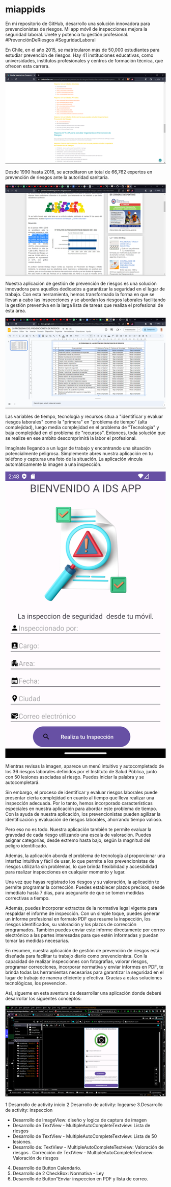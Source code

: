 # miappids
 En mi repositorio de GitHub, desarrollo una solución innovadora para prevencionistas de riesgos. Mi app móvil de inspecciones mejora la seguridad laboral. Únete y potencia tu gestión profesional. #PrevenciónDeRiesgos #SeguridadLaboral

En Chile, en el año 2015, se matricularon más de 50,000 estudiantes para estudiar prevención de riesgos. Hay 41 instituciones educativas, como universidades, institutos profesionales y centros de formación técnica, que ofrecen esta carrera. 

![](https://github.com/DavidToroH/miappids/blob/main/2023-05-20%20(4).png?raw=true)


Desde 1990 hasta 2016, se acreditaron un total de 66,762 expertos en prevención de riesgos ante la autoridad sanitaria.

![](https://raw.githubusercontent.com/DavidToroH/miappids/c28806f6709609ad5c210fa25844f05b79400a6f/2023-05-20%20(3).png)

Nuestra aplicación de gestión de prevención de riesgos es una solución innovadora para aquellos dedicados a garantizar la seguridad en el lugar de trabajo. Con esta herramienta, hemos transformado la forma en que se llevan a cabo las inspecciones y se abordan los riesgos laborales facilitando la gestión preventiva en la larga lista de tareas que realiza el profesional de ésta área. 

![](https://github.com/DavidToroH/miappids/blob/main/20%20PROBLEMAS%20DEL%20PREVENCIONISTA.png?raw=true)

Las variables de tiempo, tecnología y recursos situa a "identificar y evaluar riesgos laborales" como la "primera" en "problema de tiempo" (alta complejidad), luego media complejidad en el problema de "Tecnologia" y baja complejidad en el problema de "recursos". Entonces, toda solución que se realize en ese ambito descomprimirá la labor el profesional.



Imagínate llegando a un lugar de trabajo y encontrando una situación potencialmente peligrosa. Simplemente abres nuestra aplicación en tu teléfono y capturas una foto de la situación. La aplicación vincula automáticamente la imagen a una inspección.

![](https://github.com/DavidToroH/miappids/blob/main/Screenshot_20230516_104827.png?raw=true)

Mientras revisas la imagen, aparece un menú intuitivo y autocompletado de los 36 riesgos laborales definidos por el Instituto de Salud Pública, junto con 50 lesiones asociadas al riesgo. Puedes iniciar la palabra y se autocompletará.

Sin embargo, el proceso de identificar y evaluar riesgos laborales puede presentar cierta complejidad en cuanto al tiempo que lleva realizar una inspección adecuada. Por lo tanto, hemos incorporado características especiales en nuestra aplicación para abordar este problema de tiempo. Con la ayuda de nuestra aplicación, los prevencionistas pueden agilizar la identificación y evaluación de riesgos laborales, ahorrando tiempo valioso.

Pero eso no es todo. Nuestra aplicación también te permite evaluar la gravedad de cada riesgo utilizando una escala de valoración. Puedes asignar categorías, desde extremo hasta bajo, según la magnitud del peligro identificado.

Además, la aplicación aborda el problema de tecnología al proporcionar una interfaz intuitiva y fácil de usar, lo que permite a los prevencionistas de riesgos utilizarla sin problemas, lo que brinda flexibilidad y accesibilidad para realizar inspecciones en cualquier momento y lugar.

Una vez que hayas registrado los riesgos y su valoración, la aplicación te permite programar la corrección. Puedes establecer plazos precisos, desde inmediato hasta 7 días, para asegurarte de que se tomen medidas correctivas a tiempo.

Además, puedes incorporar extractos de la normativa legal vigente para respaldar el informe de inspección. Con un simple toque, puedes generar un informe profesional en formato PDF que resume la inspección, los riesgos identificados, su valoración y los plazos de corrección programados. También puedes enviar este informe directamente por correo electrónico a las partes interesadas para que estén informadas y puedan tomar las medidas necesarias.

En resumen, nuestra aplicación de gestión de prevención de riesgos está diseñada para facilitar tu trabajo diario como prevencionista. Con la capacidad de realizar inspecciones con fotografías, valorar riesgos, programar correcciones, incorporar normativa y enviar informes en PDF, te brinda todas las herramientas necesarias para garantizar la seguridad en el lugar de trabajo de manera eficiente y efectiva. Gracias a estas soluciones tecnológicas, los prevencion.

Así, sigueme en esta aventura de desarrollar una aplicación donde deberé desarrollar los siguentes conceptos:

![](https://github.com/DavidToroH/miappids/blob/main/2023-05-20%20(2).png?raw=true)

1 Desarrollo de activity inicio
2 Desarrollo de activity: logearse
3.Desarrollo de activity: inspeccion
- Desarrollo de ImageView: diseño y logica de captura de imagen
- Desarrollo de TextView - MultipleAutoCompleteTextview: Lista de riesgos
- Desarrollo de TextView - MultipleAutoCompleteTextview: Lista de 50 lesiones.
- Desarrollo de: TextView - MultipleAutoCompleteTextview: Valoración de riesgos
. Corrección de TextView - MultipleAutoCompleteTextview: Valoración de riesgos
4. Desarrollo de Button Calendario.
5. Desarrollo de 2 CheckBox: Normativa - Ley
6. Desarrollo de Button"Enviar inspeccion en PDF y lista de correo.





